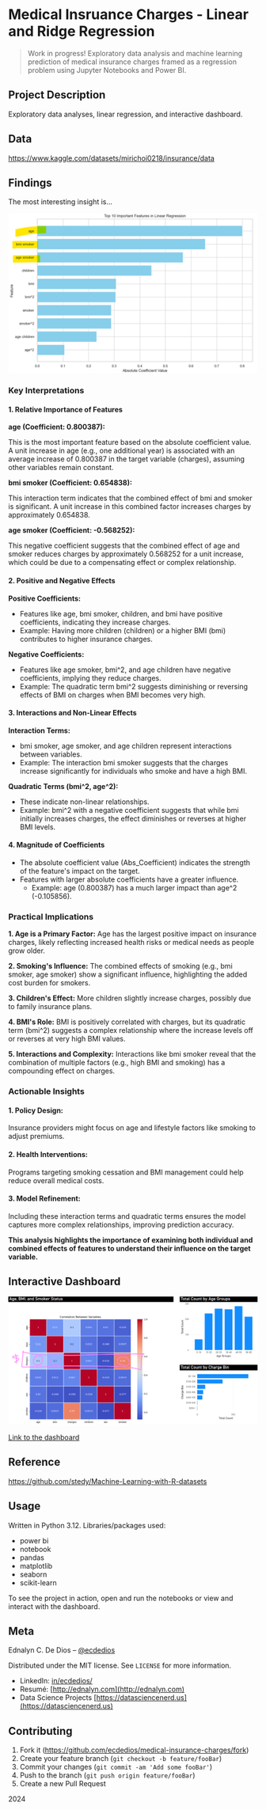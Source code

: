 # Medical Insruance Charges - Linear and Ridge Regression

> Work in progress! Exploratory data analysis and machine learning prediction of medical insurance charges framed as a regression problem using Jupyter Notebooks and Power BI.

## Project Description

Exploratory data analyses, linear regression, and interactive dashboard.

## Data

https://www.kaggle.com/datasets/mirichoi0218/insurance/data

## Findings

The most interesting insight is...

![Feature Importances](https://github.com/ecdedios/medical-insurance-charges/blob/main/viz/Screenshot%202024-12-11%20211122.png)

### Key Interpretations

#### 1. Relative Importance of Features

**age (Coefficient: 0.800387):**

This is the most important feature based on the absolute coefficient value.
A unit increase in age (e.g., one additional year) is associated with an average increase of 0.800387 in the target variable (charges), assuming other variables remain constant.

**bmi smoker (Coefficient: 0.654838):**

This interaction term indicates that the combined effect of bmi and smoker is significant.
A unit increase in this combined factor increases charges by approximately 0.654838.

**age smoker (Coefficient: -0.568252):**

This negative coefficient suggests that the combined effect of age and smoker reduces charges by approximately 0.568252 for a unit increase, which could be due to a compensating effect or complex relationship.

#### 2. Positive and Negative Effects

**Positive Coefficients:**

- Features like age, bmi smoker, children, and bmi have positive coefficients, indicating they increase charges.
- Example: Having more children (children) or a higher BMI (bmi) contributes to higher insurance charges.

**Negative Coefficients:**

- Features like age smoker, bmi^2, and age children have negative coefficients, implying they reduce charges.
- Example: The quadratic term bmi^2 suggests diminishing or reversing effects of BMI on charges when BMI becomes very high.

#### 3. Interactions and Non-Linear Effects

**Interaction Terms:**

- bmi smoker, age smoker, and age children represent interactions between variables.
- Example: The interaction bmi smoker suggests that the charges increase significantly for individuals who smoke and have a high BMI.

**Quadratic Terms (bmi^2, age^2):**

- These indicate non-linear relationships.
- Example: bmi^2 with a negative coefficient suggests that while bmi initially increases charges, the effect diminishes or reverses at higher BMI levels.

#### 4. Magnitude of Coefficients

- The absolute coefficient value (Abs_Coefficient) indicates the strength of the feature's impact on the target.
- Features with larger absolute coefficients have a greater influence.
  - Example: age (0.800387) has a much larger impact than age^2 (-0.105856).

### Practical Implications

**1. Age is a Primary Factor:** Age has the largest positive impact on insurance charges, likely reflecting increased health risks or medical needs as people grow older.

**2. Smoking's Influence:** The combined effects of smoking (e.g., bmi smoker, age smoker) show a significant influence, highlighting the added cost burden for smokers.

**3. Children's Effect:** More children slightly increase charges, possibly due to family insurance plans.

**4. BMI's Role:** BMI is positively correlated with charges, but its quadratic term (bmi^2) suggests a complex relationship where the increase levels off or reverses at very high BMI values.

**5. Interactions and Complexity:** Interactions like bmi smoker reveal that the combination of multiple factors (e.g., high BMI and smoking) has a compounding effect on charges.

### Actionable Insights

#### 1. Policy Design:

Insurance providers might focus on age and lifestyle factors like smoking to adjust premiums.

#### 2. Health Interventions:

Programs targeting smoking cessation and BMI management could help reduce overall medical costs.

#### 3. Model Refinement:

Including these interaction terms and quadratic terms ensures the model captures more complex relationships, improving prediction accuracy.

**This analysis highlights the importance of examining both individual and combined effects of features to understand their influence on the target variable.**

## Interactive Dashboard

![Power BI Dashboard](https://github.com/ecdedios/medical-insurance-charges/blob/main/viz/Screenshot%202024-12-11%20210940.png)

[Link to the dashboard](https://app.powerbi.com/view?r=eyJrIjoiMmMxODkxZDQtOTJjMi00N2Y0LTg4MDEtMjdlNTM5OTBjODU0IiwidCI6IjAwZmI2OGUxLWQ5ZTktNGZiOC04MzdjLTNhMzcxMmYyZGNlYiJ9)

## Reference

https://github.com/stedy/Machine-Learning-with-R-datasets

## Usage

Written in Python 3.12. Libraries/packages used:

- power bi
- notebook
- pandas
- matplotlib
- seaborn
- scikit-learn

To see the project in action, open and run the notebooks or view and interact with the dashboard.

## Meta

Ednalyn C. De Dios – [@ecdedios](https://github.com/ecdedios)

Distributed under the MIT license. See `LICENSE` for more information.

- LinkedIn: [in/ecdedios/](https://www.linkedin.com/in/ecdedios/)
- Resumé: [http://ednalyn.com](http://ednalyn.com)
- Data Science Projects [https://datasciencenerd.us](https://datasciencenerd.us)

## Contributing

1. Fork it (<https://github.com/ecdedios/medical-insurance-charges/fork>)
2. Create your feature branch (`git checkout -b feature/fooBar`)
3. Commit your changes (`git commit -am 'Add some fooBar'`)
4. Push to the branch (`git push origin feature/fooBar`)
5. Create a new Pull Request

2024
